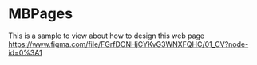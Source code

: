 # MBPages
This is a sample to view about how to design this web page
https://www.figma.com/file/FGrfDONHjCYKvG3WNXFQHC/01_CV?node-id=0%3A1
